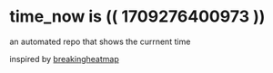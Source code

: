 # time_now is (( 1709276400973 ))

an automated repo that shows the currnent time

inspired by [breakingheatmap](https://github.com/breakingheatmap/breakingheatmap)
